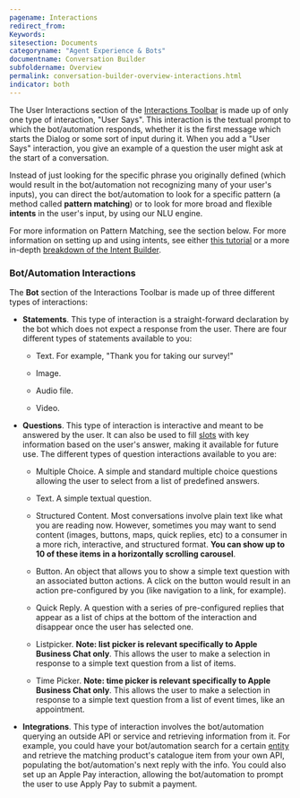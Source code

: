 ```yaml
---
pagename: Interactions
redirect_from:
Keywords:
sitesection: Documents
categoryname: "Agent Experience & Bots"
documentname: Conversation Builder
subfoldername: Overview
permalink: conversation-builder-overview-interactions.html
indicator: both
---
```


The User Interactions section of the [Interactions Toolbar](conversation-builder-overview-component-breakdown.html#the-interactions-toolbar) is made up of only one type of interaction, "User Says". This interaction is the textual prompt to which the bot/automation responds, whether it is the first message which starts the Dialog or some sort of input during it. When you add a "User Says" interaction, you give an example of a question the user might ask at the start of a conversation.

Instead of just looking for the specific phrase you originally defined (which would result in the bot/automation not recognizing many of your user's inputs), you can direct the bot/automation to look for a specific pattern (a method called **pattern matching**) or to look for more broad and flexible **intents** in the user's input, by using our NLU engine.

For more information on Pattern Matching, see the section below. For more information on setting up and using intents, see either [this tutorial](conversation-builder-getting-started-building-your-first-intent.html) or a more in-depth [breakdown of the Intent Builder](conversation-builder-overview-intent-builder-overview.html).

### Bot/Automation Interactions

The **Bot** section of the Interactions Toolbar is made up of three different types of interactions:

* **Statements**. This type of interaction is a straight-forward declaration by the bot which does not expect a response from the user. There are four different types of statements available to you:

  * Text. For example, "Thank you for taking our survey!"

  * Image.

  * Audio file.

  * Video.

* **Questions**. This type of interaction is interactive and meant to be answered by the user. It can also be used to fill [slots](conversation-builder-overview-conditions.html#slots) with key information based on the user's answer, making it available for future use. The different types of question interactions available to you are:

  * Multiple Choice. A simple and standard multiple choice questions allowing the user to select from a list of predefined answers.

  * Text. A simple textual question.

  * Structured Content. Most conversations involve plain text like what you are reading now. However, sometimes you may want to send content (images, buttons, maps, quick replies, etc) to a consumer in a more rich, interactive, and structured format. **You can show up to 10 of these items in a horizontally scrolling carousel**.

  * Button. An object that allows you to show a simple text question with an associated button actions. A click on the button would result in an action pre-configured by you (like navigation to a link, for example).

  * Quick Reply. A question with a series of pre-configured replies that appear as a list of chips at the bottom of the interaction and disappear once the user has selected one.

  * Listpicker. **Note: list picker is relevant specifically to Apple Business Chat only**. This allows the user to make a selection in response to a simple text question from a list of items.

  * Time Picker. **Note: time picker is relevant specifically to Apple Business Chat only**. This allows the user to make a selection in response to a simple text question from a list of event times, like an appointment.

* **Integrations**. This type of interaction involves the bot/automation querying an outside API or service and retrieving information from it. For example, you could have your bot/automation search for a certain [entity](conversation-builder-overview-entities-overview.html) and retrieve the matching product's catalogue item from your own API, populating the bot/automation's next reply with the info. You could also set up an Apple Pay interaction, allowing the bot/automation to prompt the user to use Apply Pay to submit a payment.
